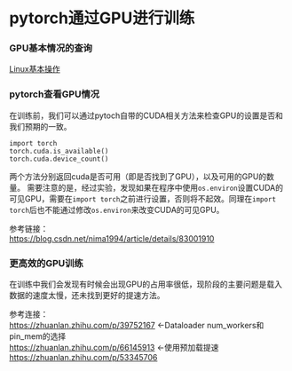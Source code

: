 pytorch通过GPU进行训练
===
### GPU基本情况的查询
[Linux基本操作](https://github.com/ZM-Zhou/TheWaytoBigBrother/tree/master/notes/server/linux_commands.md)

### pytorch查看GPU情况
在训练前，我们可以通过pytoch自带的CUDA相关方法来检查GPU的设置是否和我们预期的一致。  
```
import torch
torch.cuda.is_available()
torch.cuda.device_count()
```  
两个方法分别返回cuda是否可用（即是否找到了GPU），以及可用的GPU的数量。
需要注意的是，经过实验，发现如果在程序中使用`os.environ`设置CUDA的可见GPU，需要在`import torch`之前进行设置，否则将不起效。同理在`import torch`后也不能通过修改`os.environ`来改变CUDA的可见GPU。

参考链接：  
https://blog.csdn.net/nima1994/article/details/83001910

### 更高效的GPU训练
在训练中我们会发现有时候会出现GPU的占用率很低，现阶段的主要问题是载入数据的速度太慢，还未找到更好的提速方法。

参考连接：<br>
https://zhuanlan.zhihu.com/p/39752167 <-Dataloader num_workers和pin_mem的选择<br>
https://zhuanlan.zhihu.com/p/66145913 <-使用预加载提速<br>
https://zhuanlan.zhihu.com/p/53345706


